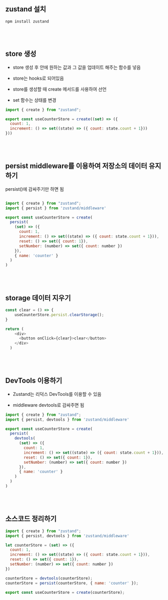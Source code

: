 ## zustand 설치

```terminal
npm install zustand
```

<br><br>

## store 생성

- store 생성 후 안에 원하는 값과 그 값을 업데이트 해주는 함수를 넣음

- store는 hooks로 되어있음

- store를 생성할 때 create 메서드를 사용하여 선언

- set 함수는 상태를 변경

```javascript
import { create } from "zustand";

export const useCounterStore = create((set) => ({
  count: 1,
  increment: () => set((state) => ({ count: state.count + 1}))
}))
```

<br><br>

## persist middleware를 이용하여 저장소의 데이터 유지하기

persist()에 감싸주기만 하면 됨

```javascript

import { create } from "zustand";
import { persist } from 'zustand/middleware'

export const useCounterStore = create(
  persist(
    (set) => ({
      count: 1,
      increment: () => set((state) => ({ count: state.count + 1})),
      reset: () => set({ count: 1}),
      setNumber: (number) => set({ count: number })
    }),
    { name: 'counter' }
  )
)
```

<br><br>

## storage 데이터 지우기

```javascript
const clear = () => {
    useCounterStore.persist.clearStorage();
}

return (
    <div>
      <button onClick={clear}>clear</button>
    </div>
  )
```

<br><br>

## DevTools 이용하기

- Zustand는 리덕스 DevTools를 이용할 수 있음

- middleware devtools로 감싸주면 됨

```javascript
import { create } from "zustand";
import { persist, devtools } from 'zustand/middleware'

export const useCounterStore = create(
  persist(
    devtools(
      (set) => ({
        count: 1,
        increment: () => set((state) => ({ count: state.count + 1})),
        reset: () => set({ count: 1}),
        setNumber: (number) => set({ count: number })
      }),
      { name: 'counter' }
    )
  )
)
```

<br><br>

## 소스코드 정리하기
```javascript
import { create } from "zustand";
import { persist, devtools } from 'zustand/middleware'

let counterStore = (set) => ({
  count: 1,
  increment: () => set((state) => ({ count: state.count + 1})),
  reset: () => set({ count: 1}),
  setNumber: (number) => set({ count: number })
})

counterStore = devtools(counterStore);
counterStore = persist(counterStore, { name: 'counter' });

export const useCounterStore = create(counterStore);
```

<br><br>
<br><br>
<br><br>
<br><br>
